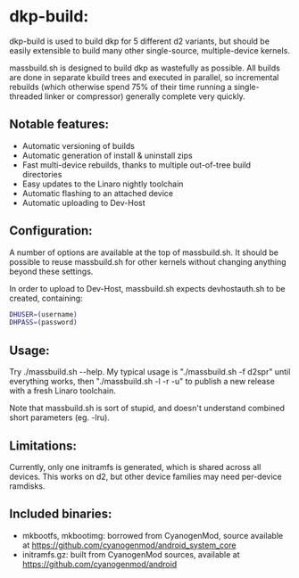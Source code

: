 dkp-build:
==========

dkp-build is used to build dkp for 5 different d2 variants, but should be easily extensible to build many other single-source, multiple-device kernels.

massbuild.sh is designed to build dkp as wastefully as possible.  All builds are done in separate kbuild trees and executed in parallel, so incremental rebuilds (which otherwise spend 75% of their time running a single-threaded linker or compressor) generally complete very quickly.

Notable features:
-----------------

- Automatic versioning of builds
- Automatic generation of install & uninstall zips
- Fast multi-device rebuilds, thanks to multiple out-of-tree build directories
- Easy updates to the Linaro nightly toolchain
- Automatic flashing to an attached device
- Automatic uploading to Dev-Host

Configuration:
--------------

A number of options are available at the top of massbuild.sh.  It should be possible to reuse massbuild.sh for other kernels without changing anything beyond these settings.

In order to upload to Dev-Host, massbuild.sh expects devhostauth.sh to be created, containing:
```sh
DHUSER=(username)
DHPASS=(password)
```

Usage:
------

Try ./massbuild.sh --help.  My typical usage is "./massbuild.sh -f d2spr" until everything works, then "./massbuild.sh -l -r -u" to publish a new release with a fresh Linaro toolchain.

Note that massbuild.sh is sort of stupid, and doesn't understand combined short parameters (eg. -lru).

Limitations:
------------

Currently, only one initramfs is generated, which is shared across all devices.  This works on d2, but other device families may need per-device ramdisks.

Included binaries:
------------------

- mkbootfs, mkbootimg: borrowed from CyanogenMod, source available at <https://github.com/cyanogenmod/android_system_core>
- initramfs.gz: built from CyanogenMod sources, available at <https://github.com/cyanogenmod/android>
